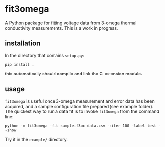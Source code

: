 # fit3omega
A Python package for fitting voltage data from 3-omega thermal conductivity measurements.
This is a work in progress.

## installation
In the directory that contains `setup.py`:

    pip install .

this automatically should compile and link the C-extension module.

## usage
`fit3omega` is useful once 3-omega measurement and error data has been acquired, and
a sample configuration file prepared (see example folder). The quickest way to run a data fit
is to invoke `fit3omega` from the command line:

    python -m fit3omega -fit sample.f3oc data.csv -niter 100 -label test --show

Try it in the `example/` directory.
